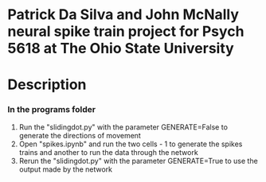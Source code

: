 # Patrick Da Silva and John McNally neural spike train project for Psych 5618 at The Ohio State University

# Description
### In the programs folder
1. Run the "slidingdot.py" with the parameter GENERATE=False to generate the directions of movement
2. Open "spikes.ipynb" and run the two cells - 1 to generate the spikes trains and another to run the data through the network
3. Rerun the "slidingdot.py" with the parameter GENERATE=True to use the output made by the network
